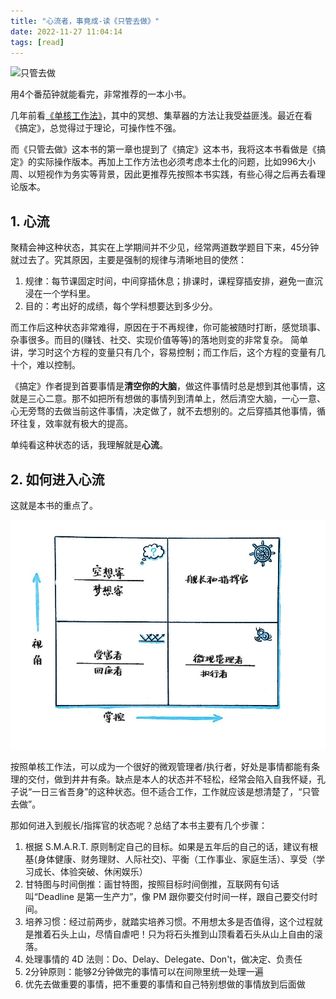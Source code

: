 ```yaml
---
title: "心流者，事竟成-读《只管去做》"
date: 2022-11-27 11:04:14
tags: [read]
---
```


![只管去做](https://img2.doubanio.com/lpic/s29636101.jpg)

用4个番茄钟就能看完，非常推荐的一本小书。

几年前看[《单核工作法》](https://izualzhy.cn/monotasking-reading)，其中的冥想、集草器的方法让我受益匪浅。最近在看《搞定》，总觉得过于理论，可操作性不强。

而《只管去做》这本书的第一章也提到了《搞定》这本书，我将这本书看做是《搞定》的实际操作版本。再加上工作方法也必须考虑本土化的问题，比如996大小周、以短视作为务实等背景，因此更推荐先按照本书实践，有些心得之后再去看理论版本。

## 1. 心流

聚精会神这种状态，其实在上学期间并不少见，经常两道数学题目下来，45分钟就过去了。究其原因，主要是强制的规律与清晰地目的使然：
1. 规律：每节课固定时间，中间穿插休息；排课时，课程穿插安排，避免一直沉浸在一个学科里。  
2. 目的：考出好的成绩，每个学科想要达到多少分。

而工作后这种状态非常难得，原因在于不再规律，你可能被随时打断，感觉琐事、杂事很多。而目的(赚钱、社交、实现价值等等)的落地则变的非常复杂。
简单讲，学习时这个方程的变量只有几个，容易控制；而工作后，这个方程的变量有几十个，难以控制。

《搞定》作者提到首要事情是**清空你的大脑**，做这件事情时总是想到其他事情，这就是三心二意。那不如把所有想做的事情列到清单上，然后清空大脑，一心一意、心无旁骛的去做当前这件事情，决定做了，就不去想别的。之后穿插其他事情，循环往复，效率就有极大的提高。

单纯看这种状态的话，我理解就是**心流**。

## 2. 如何进入心流

这就是本书的重点了。

![zgqz_gongzuozhuangtai](/assets/images/reading/epub_25375806_9.jpeg)

按照单核工作法，可以成为一个很好的微观管理者/执行者，好处是事情都能有条理的交付，做到井井有条。缺点是本人的状态并不轻松，经常会陷入自我怀疑，孔子说“一日三省吾身”的这种状态。但不适合工作，工作就应该是想清楚了，“只管去做”。

那如何进入到舰长/指挥官的状态呢？总结了本书主要有几个步骤：

1. 根据 S.M.A.R.T. 原则制定自己的目标。如果是五年后的自己的话，建议有根基(身体健康、财务理财、人际社交)、平衡（工作事业、家庭生活）、享受（学习成长、体验突破、休闲娱乐）  
2. 甘特图与时间倒推：画甘特图，按照目标时间倒推，互联网有句话叫“Deadline 是第一生产力”，像 PM 跟你要交付时间一样，跟自己要交付时间。  
3. 培养习惯：经过前两步，就踏实培养习惯。不用想太多是否值得，这个过程就是推着石头上山，尽情自虐吧！只为将石头推到山顶看着石头从山上自由的滚落。  
4. 处理事情的 4D 法则：Do、Delay、Delegate、Don't，做决定、负责任
5. 2分钟原则：能够2分钟做完的事情可以在间隙里统一处理一遍
5. 优先去做重要的事情，把不重要的事情和自己特别想做的事情放到后面做  